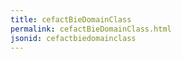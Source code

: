 ```yaml
---
title: cefactBieDomainClass
permalink: cefactBieDomainClass.html
jsonid: cefactbiedomainclass
---
```

